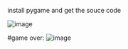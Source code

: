 install pygame and get the souce code

![image](https://user-images.githubusercontent.com/81143895/112781446-780c4280-9068-11eb-8396-80c56893dfdc.png)


#game over:
![image](https://user-images.githubusercontent.com/81143895/112781419-67f46300-9068-11eb-88e1-ea6021f24102.png)
